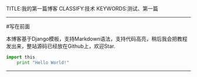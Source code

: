 TITLE:我的第一篇博客
CLASSIFY:技术
KEYWORDS:测试、第一篇

------
#写在前面

本博客基于Django模板，支持Markdown语法，支持代码高亮，稍后我会把教程发出来，整站源码已经放在Github上，欢迎Star.

```python
import this
	print "Hello World!"

```

******

